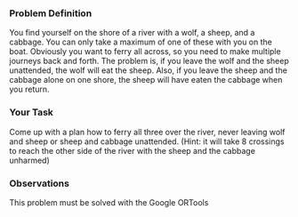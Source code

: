 ### Problem Definition

You find yourself on the shore of a river with a wolf, a sheep, and a cabbage. You can only take a maximum of one of these with you on the boat. Obviously you want to ferry all across, so you need to make multiple journeys back and forth. The problem is, if you leave the wolf and the sheep unattended, the wolf will eat the sheep. Also, if you leave the sheep and the cabbage alone on one shore, the sheep will have eaten the cabbage when you return.


### Your Task

Come up with a plan how to ferry all three over the river, never leaving wolf and sheep or sheep and cabbage unattended.
(Hint: it will take 8 crossings to reach the other side of the river with the sheep and the cabbage unharmed)

### Observations

This problem must be solved with the Google ORTools

